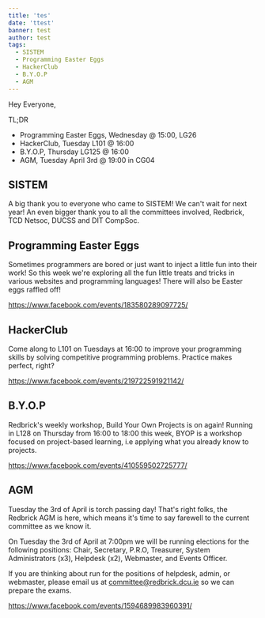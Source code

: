 ```yaml
---
title: 'tes'
date: 'ttest'
banner: test
author: test
tags:
  - SISTEM
  - Programming Easter Eggs
  - HackerClub
  - B.Y.O.P
  - AGM 
---
```

Hey Everyone,

TL;DR
- Programming Easter Eggs, Wednesday @ 15:00, LG26
- HackerClub, Tuesday L101 @ 16:00
- B.Y.O.P, Thursday LG125 @ 16:00
- AGM, Tuesday April 3rd @ 19:00 in CG04

<!-- more -->


## SISTEM
A big thank you to everyone who came to SISTEM! We can't wait for next year! 
An even bigger thank you to all the committees involved, Redbrick, TCD Netsoc, DUCSS and DIT CompSoc. 

## Programming Easter Eggs
Sometimes programmers are bored or just want to inject a little fun into their work! So this week we're exploring all the fun little treats and tricks in various websites and programming languages! There will also be Easter eggs raffled off!

https://www.facebook.com/events/183580289097725/

## HackerClub
Come along to L101 on Tuesdays at 16:00 to improve your programming skills by solving competitive programming problems. Practice makes perfect, right?

https://www.facebook.com/events/219722591921142/

## B.Y.O.P
Redbrick's weekly workshop, Build Your Own Projects is on again! Running in L128 on Thursday from 16:00 to 18:00 this week, BYOP is a workshop focused on project-based learning, i.e applying what you already know to projects.

https://www.facebook.com/events/410559502725777/

## AGM 
Tuesday the 3rd of April is torch passing day! That's right folks, the Redbrick AGM is here, which means it's time to say farewell to the current committee as we know it.

On Tuesday the 3rd of April at 7:00pm we will be running elections for the following positions: Chair, Secretary, P.R.O, Treasurer, System Administrators (x3), Helpdesk (x2), Webmaster, and Events Officer.

If you are thinking about run for the positions of helpdesk, admin, or webmaster, please email us at committee@redbrick.dcu.ie so we can prepare the exams.

https://www.facebook.com/events/1594689983960391/


